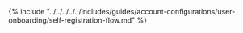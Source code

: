 {% include "../../../../../includes/guides/account-configurations/user-onboarding/self-registration-flow.md" %}